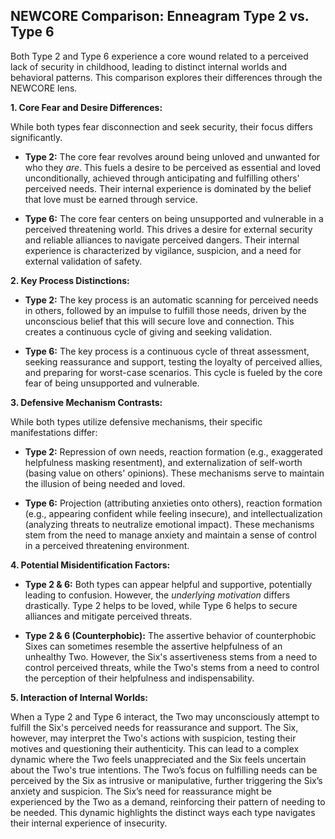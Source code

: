 ## NEWCORE Comparison: Enneagram Type 2 vs. Type 6

Both Type 2 and Type 6 experience a core wound related to a perceived lack of security in childhood, leading to distinct internal worlds and behavioral patterns.  This comparison explores their differences through the NEWCORE lens.

**1. Core Fear and Desire Differences:**

While both types fear disconnection and seek security, their focus differs significantly.

* **Type 2:** The core fear revolves around being unloved and unwanted for who they *are*.  This fuels a desire to be perceived as essential and loved unconditionally, achieved through anticipating and fulfilling others' perceived needs.  Their internal experience is dominated by the belief that love must be earned through service.

* **Type 6:** The core fear centers on being unsupported and vulnerable in a perceived threatening world. This drives a desire for external security and reliable alliances to navigate perceived dangers. Their internal experience is characterized by vigilance, suspicion, and a need for external validation of safety.

**2. Key Process Distinctions:**

* **Type 2:**  The key process is an automatic scanning for perceived needs in others, followed by an impulse to fulfill those needs, driven by the unconscious belief that this will secure love and connection.  This creates a continuous cycle of giving and seeking validation.

* **Type 6:** The key process is a continuous cycle of threat assessment, seeking reassurance and support, testing the loyalty of perceived allies, and preparing for worst-case scenarios. This cycle is fueled by the core fear of being unsupported and vulnerable.

**3. Defensive Mechanism Contrasts:**

While both types utilize defensive mechanisms, their specific manifestations differ:

* **Type 2:** Repression of own needs, reaction formation (e.g., exaggerated helpfulness masking resentment), and externalization of self-worth (basing value on others' opinions).  These mechanisms serve to maintain the illusion of being needed and loved.

* **Type 6:** Projection (attributing anxieties onto others), reaction formation (e.g., appearing confident while feeling insecure), and intellectualization (analyzing threats to neutralize emotional impact). These mechanisms stem from the need to manage anxiety and maintain a sense of control in a perceived threatening environment.


**4. Potential Misidentification Factors:**

* **Type 2 & 6:** Both types can appear helpful and supportive, potentially leading to confusion. However, the *underlying motivation* differs drastically.  Type 2 helps to be loved, while Type 6 helps to secure alliances and mitigate perceived threats.

* **Type 2 & 6 (Counterphobic):**  The assertive behavior of counterphobic Sixes can sometimes resemble the assertive helpfulness of an unhealthy Two. However, the Six's assertiveness stems from a need to control perceived threats, while the Two's stems from a need to control the perception of their helpfulness and indispensability.

**5. Interaction of Internal Worlds:**

When a Type 2 and Type 6 interact, the Two may unconsciously attempt to fulfill the Six's perceived needs for reassurance and support.  The Six, however, may interpret the Two's actions with suspicion, testing their motives and questioning their authenticity. This can lead to a complex dynamic where the Two feels unappreciated and the Six feels uncertain about the Two's true intentions.  The Two’s focus on fulfilling needs can be perceived by the Six as intrusive or manipulative, further triggering the Six’s anxiety and suspicion.  The Six’s need for reassurance might be experienced by the Two as a demand, reinforcing their pattern of needing to be needed. This dynamic highlights the distinct ways each type navigates their internal experience of insecurity.
